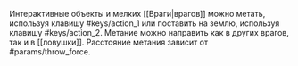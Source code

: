 Интерактивные объекты и мелких [[Враги|врагов]] можно метать, используя клавишу #keys/action_1 или поставить на землю, используя клавишу #keys/action_2. Метание можно направить как в других врагов, так и в [[ловушки]]. Расстояние метания зависит от #params/throw_force.